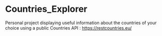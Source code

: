# Countries_Explorer
Personal project displaying useful information about the countries of your choice using a public Countries API : https://restcountries.eu/
